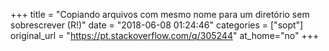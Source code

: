 +++
title = "Copiando arquivos com mesmo nome para um diretório sem sobrescrever (R!)"
date = "2018-06-08 01:24:46"
categories = ["sopt"]
original_url = "https://pt.stackoverflow.com/q/305244"
at_home="no"
+++


